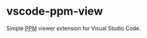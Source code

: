 # vscode-ppm-view

Simple [PPM](https://netpbm.sourceforge.net/doc/ppm.html) viewer extension for Visual Studio Code.
